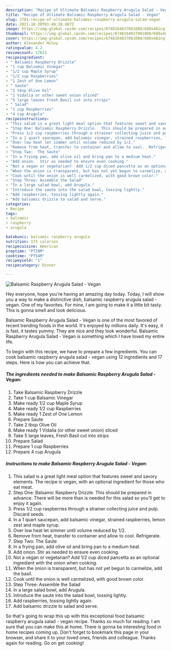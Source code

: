 ```yaml
---
description: "Recipe of Ultimate Balsamic Raspberry Arugula Salad - Vegan"
title: "Recipe of Ultimate Balsamic Raspberry Arugula Salad - Vegan"
slug: 2781-recipe-of-ultimate-balsamic-raspberry-arugula-salad-vegan
date: 2021-10-30T01:49:28.887Z
image: https://img-global.cpcdn.com/recipes/6748164837081088/680x482cq70/balsamic-raspberry-arugula-salad-vegan-recipe-main-photo.jpg
thumbnail: https://img-global.cpcdn.com/recipes/6748164837081088/680x482cq70/balsamic-raspberry-arugula-salad-vegan-recipe-main-photo.jpg
cover: https://img-global.cpcdn.com/recipes/6748164837081088/680x482cq70/balsamic-raspberry-arugula-salad-vegan-recipe-main-photo.jpg
author: Alexander McCoy
ratingvalue: 4.2
reviewcount: 17621
recipeingredient:
- " Balsamic Raspberry Drizzle"
- "1 cup Balsamic Vinegar"
- "1/2 cup Maple Syrup"
- "1/2 cup Raspberries"
- "1 Zest of One Lemon"
- " Saute"
- "2 tbsp Olive Oil"
- "1 Vidalia or other sweet onion sliced"
- "5 large leaves Fresh Basil cut into strips"
- " Salad"
- "1 cup Raspberries"
- "4 cup Arugula"
recipeinstructions:
- "This salad is a great light meal option that features sweet and savory elements.  The recipe is vegan, with an optional ingredient for those who eat meat."
- "Step One: Balsamic Raspberry Drizzle.  This should be prepared in advance.  There will be more than is needed for this salad so you&#39;ll get to enjoy it again."
- "Press 1/2 cup raspberries through a strainer collecting juice and pulp.  Discard seeds."
- "In a 1 quart saucepan, add balsamic vinegar, strained raspberries, lemon zest and maple syrup."
- "Over low heat let simmer until volume reduced by 1/2."
- "Remove from heat, transfer to container and allow to cool.  Refrigerate."
- "Step Two:  The Saute"
- "In a frying pan, add olive oil and bring pan to a medium heat."
- "Add onion.  Stir as needed to ensure even cooking."
- "Not a vegan or vegetarian?  Add 1/2 cup diced pancetta as an optional ingredient with the onion when cooking."
- "When the onion is transparent, but has not yet begun to carmelize, add the basil."
- "Cook until the onion is well carmelized, with good brown color."
- "Step Three: Assemble the Salad"
- "In a large salad bowl, add Arugula."
- "Introduce the saute into the salad bowl, tossing lightly."
- "Add raspberries, tossing lightly again."
- "Add balsamic drizzle to salad and serve."
categories:
- Recipe
tags:
- balsamic
- raspberry
- arugula

katakunci: balsamic raspberry arugula 
nutrition: 173 calories
recipecuisine: American
preptime: "PT29M"
cooktime: "PT54M"
recipeyield: "1"
recipecategory: Dinner

---
```



![Balsamic Raspberry Arugula Salad - Vegan](https://img-global.cpcdn.com/recipes/6748164837081088/680x482cq70/balsamic-raspberry-arugula-salad-vegan-recipe-main-photo.jpg)

Hey everyone, hope you're having an amazing day today. Today, I will show you a way to make a distinctive dish, balsamic raspberry arugula salad - vegan. One of my favorites. For mine, I am going to make it a little bit tasty. This is gonna smell and look delicious.



Balsamic Raspberry Arugula Salad - Vegan is one of the most favored of recent trending foods in the world. It's enjoyed by millions daily. It's easy, it is fast, it tastes yummy. They are nice and they look wonderful. Balsamic Raspberry Arugula Salad - Vegan is something which I have loved my entire life.


To begin with this recipe, we have to prepare a few ingredients. You can cook balsamic raspberry arugula salad - vegan using 12 ingredients and 17 steps. Here is how you can achieve that.

<!--inarticleads1-->

##### The ingredients needed to make Balsamic Raspberry Arugula Salad - Vegan:

1. Take  Balsamic Raspberry Drizzle
1. Take 1 cup Balsamic Vinegar
1. Make ready 1/2 cup Maple Syrup
1. Make ready 1/2 cup Raspberries
1. Make ready 1 Zest of One Lemon
1. Prepare  Saute
1. Take 2 tbsp Olive Oil
1. Make ready 1 Vidalia (or other sweet onion) sliced
1. Take 5 large leaves, Fresh Basil cut into strips
1. Prepare  Salad
1. Prepare 1 cup Raspberries
1. Prepare 4 cup Arugula




<!--inarticleads2-->

##### Instructions to make Balsamic Raspberry Arugula Salad - Vegan:

1. This salad is a great light meal option that features sweet and savory elements.  The recipe is vegan, with an optional ingredient for those who eat meat.
1. Step One: Balsamic Raspberry Drizzle.  This should be prepared in advance.  There will be more than is needed for this salad so you&#39;ll get to enjoy it again.
1. Press 1/2 cup raspberries through a strainer collecting juice and pulp.  Discard seeds.
1. In a 1 quart saucepan, add balsamic vinegar, strained raspberries, lemon zest and maple syrup.
1. Over low heat let simmer until volume reduced by 1/2.
1. Remove from heat, transfer to container and allow to cool.  Refrigerate.
1. Step Two:  The Saute
1. In a frying pan, add olive oil and bring pan to a medium heat.
1. Add onion.  Stir as needed to ensure even cooking.
1. Not a vegan or vegetarian?  Add 1/2 cup diced pancetta as an optional ingredient with the onion when cooking.
1. When the onion is transparent, but has not yet begun to carmelize, add the basil.
1. Cook until the onion is well carmelized, with good brown color.
1. Step Three: Assemble the Salad
1. In a large salad bowl, add Arugula.
1. Introduce the saute into the salad bowl, tossing lightly.
1. Add raspberries, tossing lightly again.
1. Add balsamic drizzle to salad and serve.




So that's going to wrap this up with this exceptional food balsamic raspberry arugula salad - vegan recipe. Thanks so much for reading. I am sure that you can make this at home. There is gonna be interesting food in home recipes coming up. Don't forget to bookmark this page in your browser, and share it to your loved ones, friends and colleague. Thanks again for reading. Go on get cooking!
